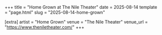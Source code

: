 +++
title = "Home Grown at The Nile Theater"
date = 2025-08-14
template = "page.html"
slug = "2025-08-14-home-grown"

[extra]
artist = "Home Grown"
venue = "The Nile Theater"
venue_url = "https://www.theniletheater.com/"
+++

